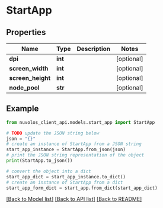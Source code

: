 # StartApp


## Properties

Name | Type | Description | Notes
------------ | ------------- | ------------- | -------------
**dpi** | **int** |  | [optional] 
**screen_width** | **int** |  | [optional] 
**screen_height** | **int** |  | [optional] 
**node_pool** | **str** |  | [optional] 

## Example

```python
from nuvolos_client_api.models.start_app import StartApp

# TODO update the JSON string below
json = "{}"
# create an instance of StartApp from a JSON string
start_app_instance = StartApp.from_json(json)
# print the JSON string representation of the object
print(StartApp.to_json())

# convert the object into a dict
start_app_dict = start_app_instance.to_dict()
# create an instance of StartApp from a dict
start_app_form_dict = start_app.from_dict(start_app_dict)
```
[[Back to Model list]](../README.md#documentation-for-models) [[Back to API list]](../README.md#documentation-for-api-endpoints) [[Back to README]](../README.md)


